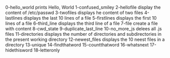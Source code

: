0-hello_world prints Hello, World
1-confused_smiley
2-hellofile display the content of /etc/passwd
3-twofiles displays he content of two files
4-lastlines displays the last 10 lines of a file
5-firstlines displays the first 10 lines of a file 
6-third_line displays the third line of a file
7-file create a file with content
8-cwd_state
9-duplicate_last_line
10-no_more_js delees all .js files
11-directories displays the number of directories and subdirectories in the present working directory
12-newest_files displays the 10 neest files in a directory
13-unique
14-findthatword
15-countthatword
16-whatsnext
17-hidethisword
18-letteronly
